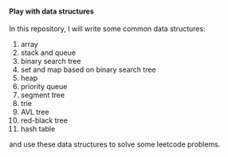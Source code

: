 #### Play with data structures

In this repository, I will write some common data structures:

1. array
2. stack and queue
3. binary search tree
4. set and map based on binary search tree
5. heap
6. priority queue
7. segment tree
8. trie
9. AVL tree
10. red-black tree
11. hash table

and use these data structures to solve some leetcode problems.
